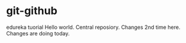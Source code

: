 # git-github
edureka tuorial
Hello world.
Central reposiory.
Changes 2nd time here.
Changes are doing today.